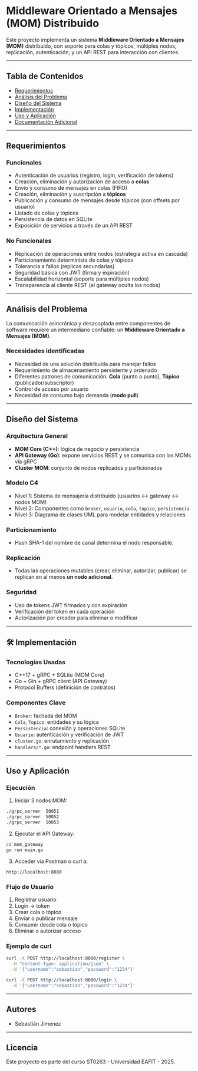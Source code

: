 
#  Middleware Orientado a Mensajes (MOM) Distribuido

Este proyecto implementa un sistema **Middleware Orientado a Mensajes (MOM)** distribuido, con soporte para colas y tópicos, múltiples nodos, replicación, autenticación, y un API REST para interacción con clientes.

---

##  Tabla de Contenidos

- [ Requerimientos](#-requerimientos)
- [ Análisis del Problema](#-análisis-del-problema)
- [ Diseño del Sistema](#️-diseño-del-sistema)
- [ Implementación](#️-implementación)
- [ Uso y Aplicación](#-uso-y-aplicación)
- [ Documentación Adicional](#-documentación-adicional)

---

##  Requerimientos

### Funcionales

- Autenticación de usuarios (registro, login, verificación de tokens)
- Creación, eliminación y autorización de acceso a **colas**
- Envío y consumo de mensajes en colas (FIFO)
- Creación, eliminación y suscripción a **tópicos**
- Publicación y consumo de mensajes desde tópicos (con offsets por usuario)
- Listado de colas y tópicos
- Persistencia de datos en SQLite
- Exposición de servicios a través de un API REST

### No Funcionales

- Replicación de operaciones entre nodos (estrategia activa en cascada)
- Particionamiento determinista de colas y tópicos
- Tolerancia a fallos (replicas secundarias)
- Seguridad básica con JWT (firma y expiración)
- Escalabilidad horizontal (soporte para múltiples nodos)
- Transparencia al cliente REST (el gateway oculta los nodos)

---

##  Análisis del Problema

La comunicación asincrónica y desacoplada entre componentes de software requiere un intermediario confiable: un **Middleware Orientado a Mensajes (MOM)**.

### Necesidades identificadas

- Necesidad de una solución distribuida para manejar fallos
- Requerimiento de almacenamiento persistente y ordenado
- Diferentes patrones de comunicación: **Cola** (punto a punto), **Tópico** (publicador/subscriptor)
- Control de acceso por usuario
- Necesidad de consumo bajo demanda (**modo pull**)

---

##  Diseño del Sistema

### Arquitectura General

- **MOM Core (C++)**: lógica de negocio y persistencia
- **API Gateway (Go)**: expone servicios REST y se comunica con los MOMs vía gRPC
- **Clúster MOM**: conjunto de nodos replicados y particionados

### Modelo C4

- Nivel 1: Sistema de mensajería distribuido (usuarios ↔ gateway ↔ nodos MOM)
- Nivel 2: Componentes como `broker`, `usuario`, `cola`, `topico`, `persistencia`
- Nivel 3: Diagrama de clases UML para modelar entidades y relaciones

### Particionamiento

- Hash SHA-1 del nombre de canal determina el nodo responsable.

### Replicación

- Todas las operaciones mutables (crear, eliminar, autorizar, publicar) se replican en al menos **un nodo adicional**.

### Seguridad

- Uso de tokens JWT firmados y con expiración
- Verificación del token en cada operación
- Autorización por creador para eliminar o modificar

---

## 🛠 Implementación

### Tecnologías Usadas

- C++17 + gRPC + SQLite (MOM Core)
- Go + Gin + gRPC client (API Gateway)
- Protocol Buffers (definición de contratos)


### Componentes Clave

- `Broker`: fachada del MOM
- `Cola`, `Topico`: entidades y su lógica
- `Persistencia`: conexión y operaciones SQLite
- `Usuario`: autenticación y verificación de JWT
- `cluster.go`: enrutamiento y replicación
- `handlers/*.go`: endpoint handlers REST

---

##  Uso y Aplicación

### Ejecución

1. Iniciar 3 nodos MOM:

```bash
./grpc_server  50051
./grpc_server  50052
./grpc_server  50053
```

2. Ejecutar el API Gateway:

```bash
cd mom_gateway
go run main.go
```

3. Acceder vía Postman o curl a:

```
http://localhost:8080
```

### Flujo de Usuario

1. Registrar usuario
2. Login → token
3. Crear cola o tópico
4. Enviar o publicar mensaje
5. Consumir desde cola o tópico
6. Eliminar o autorizar acceso

### Ejemplo de curl

```bash
curl -X POST http://localhost:8080/register \
  -H "Content-Type: application/json" \
  -d '{"username":"sebastian","password":"1234"}'

curl -X POST http://localhost:8080/login \
  -d '{"username":"sebastian","password":"1234"}'
```

---



##  Autores

- Sebastián Jimenez


---

##  Licencia

Este proyecto es parte del curso ST0263 - Universidad EAFIT - 2025.

